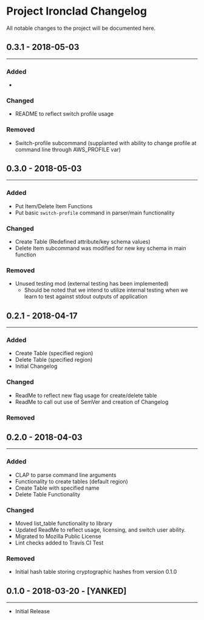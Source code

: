 # Project Ironclad Changelog

All notable changes to the project will be documented here.

## 0.3.1 - 2018-05-03
____________________________________________________________________________

### Added
  - 
### Changed
  - README to reflect switch profile usage
### Removed
  - Switch-profile subcommand (supplanted with ability to change profile at command line through AWS_PROFILE var)

## 0.3.0 - 2018-05-03
____________________________________________________________________________

### Added
  - Put Item/Delete Item Functions
  - Put basic ```switch-profile``` command in parser/main functionality
### Changed
  - Create Table (Redefined attribute/key schema values)
  - Delete Item subcommand was modified for new key schema in main function
### Removed
  - Unused testing mod (external testing has been implemented)
	- Should be noted that we intend to utilize internal testing when we learn to test against stdout outputs of application

## 0.2.1 - 2018-04-17
____________________________________________________________________________

### Added
  - Create Table (specified region)
  - Delete Table (specified region)
  - Initial Changelog
### Changed
  - ReadMe to reflect new flag usage for create/delete table
  - ReadMe to call out use of SemVer and creation of Changelog
### Removed


## 0.2.0 - 2018-04-03
____________________________________________________________________________

### Added
  - CLAP to parse command line arguments
  - Functionality to create tables (default region)
  - Create Table with specified name
  - Delete Table Functionality
### Changed
  - Moved list_table functionality to library
  - Updated ReadMe to reflect usage, licensing, and switch user ability.
  - Migrated to Mozilla Public License
  - Lint checks added to Travis CI Test
### Removed
  - Initial hash table storing cryptographic hashes from version 0.1.0

## 0.1.0 - 2018-03-20 - [YANKED]
____________________________________________________________________________
  - Initial Release
